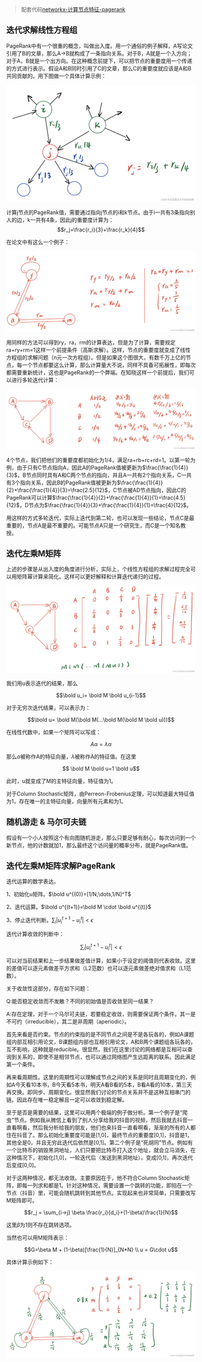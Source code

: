 > 配套代码[networkx-计算节点特征-pagerank](graph/nextworkx/node_feature/)

## 迭代求解线性方程组
PageRank中有一个很重的概念，叫做出入度。用一个通俗的例子解释，A写论文引用了B的文章，那么A->B就构成了一条指向关系。对于B，A就是一个入方向；对于A，B就是一个出方向。在这种概念前提下，可以把节点的重要度用一个传递的方式进行表示。假设A和B同时引用了C的文章，那么C的重要度就应该是A和B共同贡献的。用下图做一个具体计算示例：

![img.png](img.png)

计算j节点的PageRank值，需要通过指向j节点的i和k节点。由于i一共有3条指向别人的边，k一共有4条，因此j的重要度计算为：
$$r_j=\frac{r_i}{3}+\frac{r_k}{4}$$

在论文中有这么一个例子：

![img_1.png](img_1.png)

用同样的方法可以得到ry，ra，rm的计算表达，但是为了计算，需要规定ra+ry+rm=1这样一个前提条件（高斯求解）。这样，节点的重要度就变成了线性方程组的求解问题（n元一次方程组）。但是如果这个图很大，有数千万上亿的节点，每一个节点都要这么计算，那么计算量大不说，同样不具备可拓展性，即每次都需要重新统计，这也是PageRank的一个弊端。在知晓这样一个前提后，我们可以进行多轮迭代计算：

![img_2.png](img_2.png)

4个节点，我们把他们的重要度都初始化为1/4，满足ra+rb+rc+rd=1。以第一轮为例，由于只有C节点指向A，因此A的PageRank值被更新为$\frac{\frac{1}{4}}{3}$，B节点同时具有A和C两个节点的指向，并且A一共有2个指向关系，C一共有3个指向关系，因此B的PageRank值被更新为$\frac{\frac{1}{4}}{2}+\frac{\frac{1}{4}}{3}=\frac{2.5}{12}$，C节点被AD节点指向，因此C的PageRank可以计算$\frac{\frac{1}{4}}{2}+\frac{\frac{1}{4}}{1}=\frac{4.5}{12}$，D节点为$\frac{\frac{1}{4}}{3}+\frac{\frac{1}{4}}{1}=\frac{4}{12}$。

用这样的方式多轮迭代，实际上迭代到第二轮，也可以发现一些结论，节点C是最重要的，节点A是最不重要的。可能节点A只是一个研究生，而C是一个知名教授。

## 迭代左乘M矩阵
上述的步骤是从出入度的角度进行分析，实际上，个线性方程组的求解过程完全可以用矩阵幂计算来简化。这样可以更好解释和计算迭代递归的过程。

![img_3.png](img_3.png)

我们用u表示迭代的结果，那么

$$\bold u_i= \bold M \bold u_{i-1}$$

对于无穷次迭代结果，可以表示为：

$$\bold u= \bold M(\bold M(...\bold M(\bold M \bold u)))$$

在线性代数中，如果一个矩阵可以写成：

$$A \alpha = \lambda \alpha$$

那么$\alpha$被称作A的特征向量，$\lambda$被称作A的特征值。在这里

$$ \bold M \bold u=1 \bold u$$

此时，u就变成了M的主特征向量，特征值为1。

对于Column Stochastic矩阵，由Perreon-Frobenius定理，可以知道最大特征值为1，存在唯一的主特征向量，向量所有元素和为1。

## 随机游走 & 马尔可夫链
假设有一个小人按照这个有向图随机游走，那么只要足够有耐心，每次访问到一个新节点，他的计数就加1，那么最终这个访问量的概率分布，就是PageRank值。

## 迭代左乘M矩阵求解PageRank

迭代运算的数学表达。

1、初始化u矩阵。$\bold u^{(0)}=[1/N,\dots,1/N]^T$

2、迭代运算。$\bold u^{(t+1)}=\bold M \cdot \bold u^{(t)}$

3、停止迭代判断。$\sum_i |u_{i}^{t+1}-u_i^t|<\epsilon$

迭代计算收敛的判断中：

$$\sum_i |u_{i}^{t+1}-u_i^t|<\epsilon$$

可以对当前结果和上一步结果做差值计算，如果小于设定的阈值则代表收敛。这里的差值可以逐元素做差平方求和（L2范数）也可以逐元素做差绝对值求和（L1范数）。

关于收敛性这部分，存在如下问题：

Q:能否稳定收敛而不发散？不同的初始值是否收敛至同一结果？

A:存在定理，对于一个马尔可夫链，若要稳定收敛，则需要保证两个条件。其一是不可约（irreducible），其二是非周期（aperiodic）。

首先来看是否约束。节点的约束指的是不同节点之间是不是各玩各的，例如A课题组内部互相引用论文，B课题组内部也互相引用论文，A和B两个课题组各玩各的，互不影响，这种就是reducible。很显然，我们在这里讨论的网络都是互相可以查询到关系的，即使不是相邻节点，也可以通过网络图产生远距离的联系。因此满足第一个条件。

再来看周期性。这里的周期性可以理解成节点之间的关系是同时且周期变化的，例如A今天看10本书，B今天看5本书，明天A看B看的5本，B看A看的10本，第三天再交换。即同步、周期变化。很显然我们讨论的节点关系并不是这种互相串门的链。因此存在唯一稳定解且一定可以收敛到稳定解。

至于是否是需要的结果，这里可以用两个极端的例子做分析。第一个例子是“爬虫”节点。例如我从微信上看到了别人分享给我的抖音的视频，然后我就去抖音一直看啊看，然后我分析给我的朋友，他们也来抖音一直看啊看，渐渐的所有的人都住在抖音了。那么初始化重要度可能是[1,0]，最终节点的重要度[0,1]，抖音是1，其他全是0，并且无穷此迭代后依然是[0,1]。第二个例子是“死胡同”节点。例如有一个比特币的销毁黑洞地址，人们只要把比特币打入这个地址，就会立马消失，在这种情况下，初始化[1,0]，一轮迭代后（发送到黑洞地址），变成[0,1]，再次迭代后变成[0,0]。

对于这两种情况，都无法收敛。主要原因在于，他不符合Column Stochastic矩阵，即每一列求和都是1。针对这种情况，需要设置一个跳转的功能，即陷在一个节点（抖音）里，可能会随机跳转到其他节点。实现起来也非常简单，只需要改写M矩阵即可。

$$r_j = \sum_{i->j} \beta \frac{r_i}{d_i}+(1-\beta)\frac{1}{N}$$

这里$\beta$为1则不存在跳转选项。

当然也可以用M矩阵表示：

$$G=\beta M + (1-\beta)[\frac{1}{N}]_{N*N} \\ u = G\cdot u$$

具体计算示例如下：

![img_4.png](img_4.png)